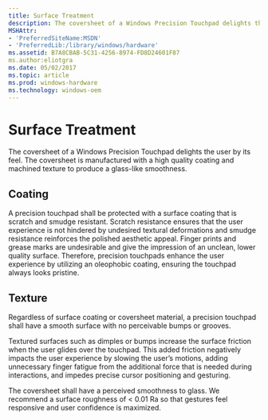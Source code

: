 ```yaml
---
title: Surface Treatment
description: The coversheet of a Windows Precision Touchpad delights the user by its feel. The coversheet is manufactured with a high quality coating and machined texture to produce a glass-like smoothness.
MSHAttr:
- 'PreferredSiteName:MSDN'
- 'PreferredLib:/library/windows/hardware'
ms.assetid: B7A8CBAB-5C31-4256-8974-FD8D24601F87
ms.author:eliotgra
ms.date: 05/02/2017
ms.topic: article
ms.prod: windows-hardware
ms.technology: windows-oem
---
```


# Surface Treatment


The coversheet of a Windows Precision Touchpad delights the user by its feel. The coversheet is manufactured with a high quality coating and machined texture to produce a glass-like smoothness.

## Coating


A precision touchpad shall be protected with a surface coating that is scratch and smudge resistant. Scratch resistance ensures that the user experience is not hindered by undesired textural deformations and smudge resistance reinforces the polished aesthetic appeal. Finger prints and grease marks are undesirable and give the impression of an unclean, lower quality surface. Therefore, precision touchpads enhance the user experience by utilizing an oleophobic coating, ensuring the touchpad always looks pristine.

## Texture


Regardless of surface coating or coversheet material, a precision touchpad shall have a smooth surface with no perceivable bumps or grooves.

Textured surfaces such as dimples or bumps increase the surface friction when the user glides over the touchpad. This added friction negatively impacts the user experience by slowing the user’s motions, adding unnecessary finger fatigue from the additional force that is needed during interactions, and impedes precise cursor positioning and gesturing.

The coversheet shall have a perceived smoothness to glass. We recommend a surface roughness of &lt; 0.01 Ra so that gestures feel responsive and user confidence is maximized.

 

 






